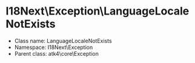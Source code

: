 I18Next\Exception\LanguageLocaleNotExists
===============






* Class name: LanguageLocaleNotExists
* Namespace: I18Next\Exception
* Parent class: atk4\core\Exception









